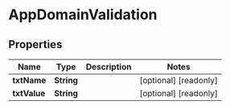 

# AppDomainValidation


## Properties

| Name | Type | Description | Notes |
|------------ | ------------- | ------------- | -------------|
|**txtName** | **String** |  |  [optional] [readonly] |
|**txtValue** | **String** |  |  [optional] [readonly] |



